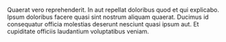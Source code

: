 Quaerat vero reprehenderit. In aut repellat doloribus quod et qui explicabo. Ipsum doloribus facere quasi sint nostrum aliquam quaerat. Ducimus id consequatur officia molestias deserunt nesciunt quasi ipsum aut. Et cupiditate officiis laudantium voluptatibus veniam.